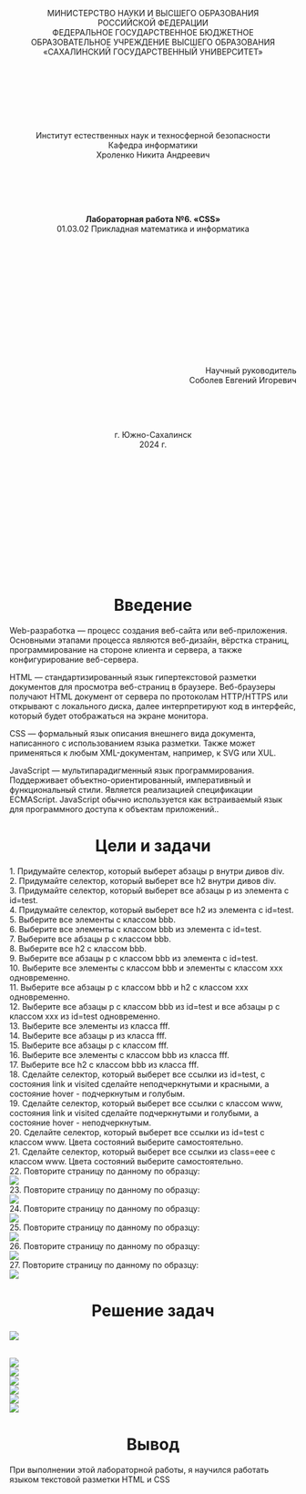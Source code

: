 <p align = "center">МИНИСТЕРСТВО НАУКИ И ВЫСШЕГО ОБРАЗОВАНИЯ<br>
РОССИЙСКОЙ ФЕДЕРАЦИИ<br>
ФЕДЕРАЛЬНОЕ ГОСУДАРСТВЕННОЕ БЮДЖЕТНОЕ<br>
ОБРАЗОВАТЕЛЬНОЕ УЧРЕЖДЕНИЕ ВЫСШЕГО ОБРАЗОВАНИЯ<br>
«САХАЛИНСКИЙ ГОСУДАРСТВЕННЫЙ УНИВЕРСИТЕТ»</p>
<br><br><br><br><br><br>
<p align = "center">Институт естественных наук и техносферной безопасности<br>Кафедра информатики<br>Хроленко Никита Андреевич</p>
<br><br><br>
<p align = "center"><br><strong>Лабораторная работа №6. «CSS»</strong><br>01.03.02 Прикладная математика и информатика</p>
<br><br><br><br><br><br><br><br><br><br><br><br>
<p align = "right">Научный руководитель<br>
Соболев Евгений Игоревич</p>
<br><br><br>
<p align = "center">г. Южно-Сахалинск<br>2024 г.</p>
<br><br><br><br><br><br><br><br><br><br><br><br>

<h1 align = "center">Введение</h1>
<p>Web-разработка — процесс создания веб-сайта или веб-приложения. Основными этапами процесса являются веб-дизайн, вёрстка страниц, программирование на стороне клиента и сервера, а также конфигурирование веб-сервера.</p>

HTML — стандартизированный язык гипертекстовой разметки документов для просмотра веб-страниц в браузере. Веб-браузеры получают HTML документ от сервера по протоколам HTTP/HTTPS или открывают с локального диска, далее интерпретируют код в интерфейс, который будет отображаться на экране монитора.

CSS — формальный язык описания внешнего вида документа, написанного с использованием языка разметки. Также может применяться к любым XML-документам, например, к SVG или XUL.

JavaScript — мультипарадигменный язык программирования. Поддерживает объектно-ориентированный, императивный и функциональный стили. Является реализацией спецификации ECMAScript. JavaScript обычно используется как встраиваемый язык для программного доступа к объектам приложений..

<h1 align = "center">Цели и задачи</h1>
1.	Придумайте селектор, который выберет абзацы p внутри дивов div.<br>
2.	Придумайте селектор, который выберет все h2 внутри дивов div.<br>
3.	Придумайте селектор, который выберет все абзацы p из элемента с id=test.<br>
4.	Придумайте селектор, который выберет все h2 из элемента с id=test.<br>
5.	Выберите все элементы с классом bbb.<br>
6.	Выберите все элементы с классом bbb из элемента с id=test.<br>
7.	Выберите все абзацы p с классом bbb.<br>
8.	Выберите все h2 с классом bbb.<br>
9.	Выберите все абзацы p с классом bbb из элемента с id=test.<br>
10.	Выберите все элементы с классом bbb и элементы с классом xxx одновременно.<br>
11.	Выберите все абзацы p с классом bbb и h2 с классом xxx одновременно.<br>
12.	Выберите все абзацы p с классом bbb из id=test и все абзацы p с классом xxx из id=test одновременно.<br>
13.	Выберите все элементы из класса fff.<br>
14.	Выберите все абзацы p из класса fff.<br>
15.	Выберите все абзацы p с классом fff.<br>
16.	Выберите все элементы с классом bbb из класса fff.<br>
17.	Выберите все h2 с классом bbb из класса fff.<br>
18.	Сделайте селектор, который выберет все ссылки из id=test, с состояния link и visited сделайте неподчеркнутыми и красными, а состояние hover - подчеркнутым и голубым.<br>
19.	Сделайте селектор, который выберет все ссылки с классом www, состояния link и visited сделайте подчеркнутыми и голубыми, а состояние hover - неподчеркнутым.<br>
20.	Сделайте селектор, который выберет все ссылки из id=test с классом www. Цвета состояний выберите самостоятельно.<br>
21.	Сделайте селектор, который выберет все ссылки из class=eee с классом www. Цвета состояний выберите самостоятельно.<br>
22.	Повторите страницу по данному по образцу:<br>
<image src = "https://github.com/X3merrr/Lab-6/blob/main/1.png"></image><br>
23.	Повторите страницу по данному по образцу:<br>
<image src = "https://github.com/X3merrr/Lab-6/blob/main/2.png"></image><br>
24.	Повторите страницу по данному по образцу:<br>
<image src = "https://github.com/X3merrr/Lab-6/blob/main/3.png"></image><br>
25.	Повторите страницу по данному по образцу:<br>
<image src = "https://github.com/X3merrr/Lab-6/blob/main/4.png"></image><br>
26.	Повторите страницу по данному по образцу:<br>
<image src = "https://github.com/X3merrr/Lab-6/blob/main/5.png"></image><br>
27.	Повторите страницу по данному по образцу:<br>
<image src = "https://github.com/X3merrr/Lab-6/blob/main/6.png"></image><br>
 

<h1 align = "center">Решение задач</h1>
<image src = "https://github.com/X3merrr/Lab-6/blob/main/Resh.PNG"></image>
<br><br>

<image src = "https://github.com/X3merrr/Lab-6/blob/main/Kata1.PNG"></image><br>
<image src = "https://github.com/X3merrr/Lab-6/blob/main/Kata2.PNG"></image><br>
<image src = "https://github.com/X3merrr/Lab-6/blob/main/Kata3.PNG"></image><br>
<image src = "https://github.com/X3merrr/Lab-6/blob/main/Kata4.PNG"></image><br>
<image src = "https://github.com/X3merrr/Lab-6/blob/main/Kata5.PNG"></image><br>
<image src = "https://github.com/X3merrr/Lab-6/blob/main/Kata6.PNG"></image><br>

<h1 align = "center">Вывод</h1>
<p>При выполнении этой лабораторной работы, я научился работать языком текстовой разметки HTML и CSS</p>
